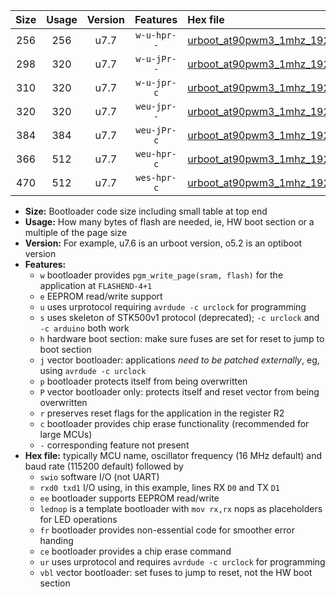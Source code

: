 |Size|Usage|Version|Features|Hex file|
|:-:|:-:|:-:|:-:|:--|
|256|256|u7.7|`w-u-hpr--`|[urboot_at90pwm3_1mhz_19200bps_swio_rxd4_txd3_ur.hex](https://raw.githubusercontent.com/stefanrueger/urboot.hex/main/mcus/at90pwm3/fcpu_1mhz/19200_bps/urboot_at90pwm3_1mhz_19200bps_swio_rxd4_txd3_ur.hex)|
|298|320|u7.7|`w-u-jPr--`|[urboot_at90pwm3_1mhz_19200bps_swio_rxd4_txd3_lednop_fr_ur_vbl.hex](https://raw.githubusercontent.com/stefanrueger/urboot.hex/main/mcus/at90pwm3/fcpu_1mhz/19200_bps/urboot_at90pwm3_1mhz_19200bps_swio_rxd4_txd3_lednop_fr_ur_vbl.hex)|
|310|320|u7.7|`w-u-jpr-c`|[urboot_at90pwm3_1mhz_19200bps_swio_rxd4_txd3_lednop_fr_ce_ur_vbl.hex](https://raw.githubusercontent.com/stefanrueger/urboot.hex/main/mcus/at90pwm3/fcpu_1mhz/19200_bps/urboot_at90pwm3_1mhz_19200bps_swio_rxd4_txd3_lednop_fr_ce_ur_vbl.hex)|
|320|320|u7.7|`weu-jpr--`|[urboot_at90pwm3_1mhz_19200bps_swio_rxd4_txd3_ee_ur_vbl.hex](https://raw.githubusercontent.com/stefanrueger/urboot.hex/main/mcus/at90pwm3/fcpu_1mhz/19200_bps/urboot_at90pwm3_1mhz_19200bps_swio_rxd4_txd3_ee_ur_vbl.hex)|
|384|384|u7.7|`weu-jPr-c`|[urboot_at90pwm3_1mhz_19200bps_swio_rxd4_txd3_ee_lednop_fr_ce_ur_vbl.hex](https://raw.githubusercontent.com/stefanrueger/urboot.hex/main/mcus/at90pwm3/fcpu_1mhz/19200_bps/urboot_at90pwm3_1mhz_19200bps_swio_rxd4_txd3_ee_lednop_fr_ce_ur_vbl.hex)|
|366|512|u7.7|`weu-hpr-c`|[urboot_at90pwm3_1mhz_19200bps_swio_rxd4_txd3_ee_lednop_fr_ce_ur.hex](https://raw.githubusercontent.com/stefanrueger/urboot.hex/main/mcus/at90pwm3/fcpu_1mhz/19200_bps/urboot_at90pwm3_1mhz_19200bps_swio_rxd4_txd3_ee_lednop_fr_ce_ur.hex)|
|470|512|u7.7|`wes-hpr-c`|[urboot_at90pwm3_1mhz_19200bps_swio_rxd4_txd3_ee_lednop_fr_ce.hex](https://raw.githubusercontent.com/stefanrueger/urboot.hex/main/mcus/at90pwm3/fcpu_1mhz/19200_bps/urboot_at90pwm3_1mhz_19200bps_swio_rxd4_txd3_ee_lednop_fr_ce.hex)|

- **Size:** Bootloader code size including small table at top end
- **Usage:** How many bytes of flash are needed, ie, HW boot section or a multiple of the page size
- **Version:** For example, u7.6 is an urboot version, o5.2 is an optiboot version
- **Features:**
  + `w` bootloader provides `pgm_write_page(sram, flash)` for the application at `FLASHEND-4+1`
  + `e` EEPROM read/write support
  + `u` uses urprotocol requiring `avrdude -c urclock` for programming
  + `s` uses skeleton of STK500v1 protocol (deprecated); `-c urclock` and `-c arduino` both work
  + `h` hardware boot section: make sure fuses are set for reset to jump to boot section
  + `j` vector bootloader: applications *need to be patched externally*, eg, using `avrdude -c urclock`
  + `p` bootloader protects itself from being overwritten
  + `P` vector bootloader only: protects itself and reset vector from being overwritten
  + `r` preserves reset flags for the application in the register R2
  + `c` bootloader provides chip erase functionality (recommended for large MCUs)
  + `-` corresponding feature not present
- **Hex file:** typically MCU name, oscillator frequency (16 MHz default) and baud rate (115200 default) followed by
  + `swio` software I/O (not UART)
  + `rxd0 txd1` I/O using, in this example, lines RX `D0` and TX `D1`
  + `ee` bootloader supports EEPROM read/write
  + `lednop` is a template bootloader with `mov rx,rx` nops as placeholders for LED operations
  + `fr` bootloader provides non-essential code for smoother error handing
  + `ce` bootloader provides a chip erase command
  + `ur` uses urprotocol and requires `avrdude -c urclock` for programming
  + `vbl` vector bootloader: set fuses to jump to reset, not the HW boot section
